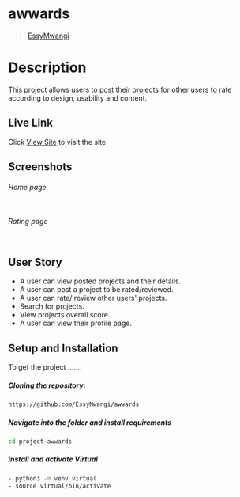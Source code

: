 # awwards

>[EssyMwangi](https://github.com/EssyMwangi) 

# Description  
This project allows users to post their projects for other users to rate according to design, usability and content.

##  Live Link  
Click [View Site]()  to visit the site


## Screenshots 
###### Home page
 
<img src="">

###### Rating page
 <img src=""> 

## User Story  
  
* A user can view posted projects and their details. 
* A user can post a project to be rated/reviewed. 
* A user can rate/ review other users' projects. 
* Search for projects. 
* View projects overall score. 
* A user can view their profile page.  

  
## Setup and Installation  
To get the project .......  

##### Cloning the repository:  
 ```bash 
 https://github.com/EssyMwangi/awwards
```
##### Navigate into the folder and install requirements  
 ```bash 
cd project-awwards
```
##### Install and activate Virtual  
 ```bash 
- python3 -m venv virtual
- source virtual/bin/activate  
```  